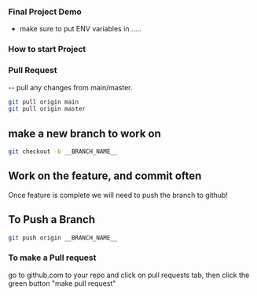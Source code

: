 ### Final Project Demo

- make sure to put ENV variables in .....


### How to start Project


### Pull Request

-- pull any changes from main/master.

```sh
git pull origin main
git pull origin master
```

## make a new branch to work on 

```sh
git checkout -b __BRANCH_NAME__
```

## Work on the feature, and commit often

Once feature is complete we will need to push the branch to github!

## To Push a Branch

```sh
git push origin __BRANCH_NAME__
```


### To make a Pull request

go to github.com to your repo and click on pull requests tab, then click the green button "make pull request"
